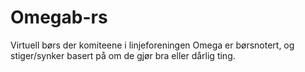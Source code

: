 # Omegab-rs
Virtuell børs der komiteene i linjeforeningen Omega er børsnotert, og stiger/synker basert på om de gjør bra eller dårlig ting.
